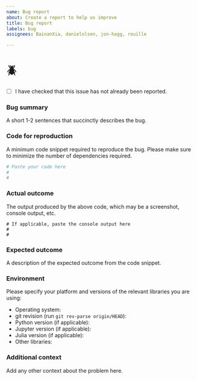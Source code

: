 ```yaml
---
name: Bug report
about: Create a report to help us improve
title: Bug report
labels: bug
assignees: BainanXia, danielolsen, jon-hagg, rouille

---
```


# :beetle:

- [ ] I have checked that this issue has not already been reported.


### Bug summary
A short 1-2 sentences that succinctly describes the bug.

### Code for reproduction
A minimum code snippet required to reproduce the bug. Please make sure to minimize the
number of dependencies required.
```python
# Paste your code here
#
#
```

### Actual outcome
The output produced by the above code, which may be a screenshot, console output, etc.
```shell
# If applicable, paste the console output here
#
#
```

### Expected outcome
A description of the expected outcome from the code snippet.

### Environment
Please specify your platform and versions of the relevant libraries you are using:
* Operating system:
* git revision (run `git rev-parse origin/HEAD`):
* Python version (if applicable):
* Jupyter version (if applicable):
* Julia version (if applicable):
* Other libraries:

### Additional context
Add any other context about the problem here.
